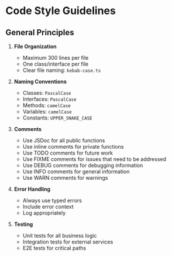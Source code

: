 # Code Style Guidelines

## General Principles

1. **File Organization**
   - Maximum 300 lines per file
   - One class/interface per file
   - Clear file naming: `kebab-case.ts`

2. **Naming Conventions**
   - Classes: `PascalCase`
   - Interfaces: `PascalCase`
   - Methods: `camelCase`
   - Variables: `camelCase`
   - Constants: `UPPER_SNAKE_CASE`

3. **Comments** 
    - Use JSDoc for all public functions
    - Use inline comments for private functions
    - Use TODO comments for future work
    - Use FIXME comments for issues that need to be addressed
    - Use DEBUG comments for debugging information
    - Use INFO comments for general information
    - Use WARN comments for warnings

4. **Error Handling**
   - Always use typed errors
   - Include error context
   - Log appropriately

5. **Testing**
   - Unit tests for all business logic
   - Integration tests for external services
   - E2E tests for critical paths 